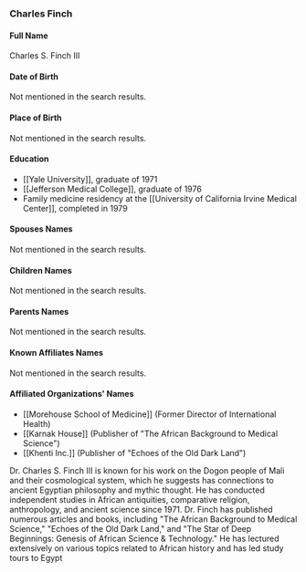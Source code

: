 ### Charles Finch

#### Full Name

Charles S. Finch III

#### Date of Birth

Not mentioned in the search results.

#### Place of Birth

Not mentioned in the search results.

#### Education

- [[Yale University]], graduate of 1971
- [[Jefferson Medical College]], graduate of 1976
- Family medicine residency at the [[University of California Irvine Medical Center]], completed in 1979
#### Spouses Names

Not mentioned in the search results.

#### Children Names

Not mentioned in the search results.

#### Parents Names

Not mentioned in the search results.

#### Known Affiliates Names

Not mentioned in the search results.

#### Affiliated Organizations' Names

- [[Morehouse School of Medicine]] (Former Director of International Health)
- [[Karnak House]] (Publisher of "The African Background to Medical Science")
- [[Khenti Inc.]] (Publisher of "Echoes of the Old Dark Land")

Dr. Charles S. Finch III is known for his work on the Dogon people of Mali and their cosmological system, which he suggests has connections to ancient Egyptian philosophy and mythic thought. He has conducted independent studies in African antiquities, comparative religion, anthropology, and ancient science since 1971. Dr. Finch has published numerous articles and books, including "The African Background to Medical Science," "Echoes of the Old Dark Land," and "The Star of Deep Beginnings: Genesis of African Science & Technology." He has lectured extensively on various topics related to African history and has led study tours to Egypt